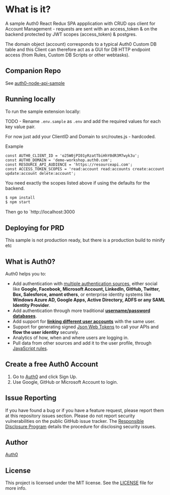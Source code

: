 # What is it?

A sample Auth0 React Redux SPA appplication with CRUD ops client for Account Management - requests are sent with
   an access_token & on the backend protected by JWT scopes (access_token) & postgres. 
   
The domain object (account) corresponds to a typical Auth0 Custom DB table and this Client can
therefore act as a GUI for DB HTTP endpoint access (from Rules, Custom DB Scripts or other webtasks).

## Companion Repo

See [auth0-node-api-sample](https://github.com/tawawa/auth0-node-api-sample)

## Running locally

To run the sample extension locally:

TODO - Rename `.env.sample` as `.env` and add the required values for each key value pair.

For now just add your ClientID and Domain to src/routes.js - hardcoded.

Example

```
const AUTH0_CLIENT_ID = 'o25W0jPI01yRzatTbiHhY0dR3M7wyk3u';
const AUTH0_DOMAIN = 'demo-workshop.auth0.com';
const RESOURCE_API_AUDIENCE = 'https://resourceapi.com';
const ACCESS_TOKEN_SCOPES = 'read:account read:accounts create:account update:account delete:account';
```

You need exactly the scopes listed above if using the defaults for the backend.

```bash
$ npm install
$ npm start
```

Then go to `http://localhost:3000

## Deploying for PRD 

This sample is not production ready, but there is a production build to minify etc





## What is Auth0?

Auth0 helps you to:

* Add authentication with [multiple authentication sources](https://docs.auth0.com/identityproviders), either social like **Google, Facebook, Microsoft Account, LinkedIn, GitHub, Twitter, Box, Salesforce, amont others**, or enterprise identity systems like **Windows Azure AD, Google Apps, Active Directory, ADFS or any SAML Identity Provider**.
* Add authentication through more traditional **[username/password databases](https://docs.auth0.com/mysql-connection-tutorial)**.
* Add support for **[linking different user accounts](https://docs.auth0.com/link-accounts)** with the same user.
* Support for generating signed [Json Web Tokens](https://docs.auth0.com/jwt) to call your APIs and **flow the user identity** securely.
* Analytics of how, when and where users are logging in.
* Pull data from other sources and add it to the user profile, through [JavaScript rules](https://docs.auth0.com/rules).

## Create a free Auth0 Account

1. Go to [Auth0](https://auth0.com/signup) and click Sign Up.
2. Use Google, GitHub or Microsoft Account to login.

## Issue Reporting

If you have found a bug or if you have a feature request, please report them at this repository issues section. Please do not report security vulnerabilities on the public GitHub issue tracker. The [Responsible Disclosure Program](https://auth0.com/whitehat) details the procedure for disclosing security issues.

## Author

[Auth0](auth0.com)

## License

This project is licensed under the MIT license. See the [LICENSE](LICENSE) file for more info.




